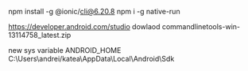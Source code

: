 npm install -g @ionic/cli@6.20.8
npm i -g native-run

https://developer.android.com/studio
dowlaod  commandlinetools-win-13114758_latest.zip



new sys variable
ANDROID_HOME
C:\Users\andrei/katea\AppData\Local\Android\Sdk
